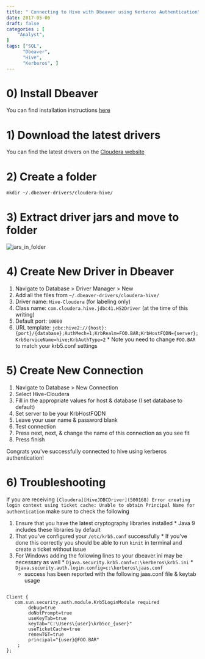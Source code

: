 ```yaml
---
title: " Connecting to Hive with Dbeaver using Kerberos Authentication"
date: 2017-05-06
draft: false
categories : [
    "Analyst",
]
tags: ["SQL",
      "Dbeaver",
      "Hive",
      "Kerberos", ]
---
```


# 0) Install Dbeaver

You can find installation instructions [here](/post/dbeaver-mac/)

# 1) Download the latest drivers
You can find the latest drivers on the [Cloudera website](https://www.cloudera.com/downloads/connectors/hive/jdbc.html)

# 2) Create a folder
`mkdir ~/.dbeaver-drivers/cloudera-hive/`

# 3) Extract driver jars and move to folder

![jars_in_folder](/img/20170506_hive_jars_in_place.png)

# 4) Create New Driver in Dbeaver

  1. Navigate to Database > Driver Manager > New
  1. Add all the files from `~/.dbeaver-drivers/cloudera-hive/`
  1. Driver name: `Hive-Cloudera` (for labeling only)
  1. Class name: `com.cloudera.hive.jdbc41.HS2Driver` (at the time of this writing)
  1. Default port: `10000`
  1. URL template: `jdbc:hive2://{host}:{port}/{database};AuthMech=1;KrbRealm=FOO.BAR;KrbHostFQDN={server}; KrbServiceName=hive;KrbAuthType=2`
    * Note you need to change `FOO.BAR` to match your krb5.conf settings


# 5) Create New Connection

  1. Navigate to Database > New Connection
  1. Select Hive-Cloudera
  1. Fill in the appropriate values for host & database (I set database to default)
  1. Set server to be your KrbHostFQDN
  1. Leave your user name & password blank
  1. Test connection
  1. Press next, next, & change the name of this connection as you see fit
  1. Press finish

  Congrats you've successfully connected to hive using kerberos authentication!

# 6) Troubleshooting

If you are receiving `[Cloudera][HiveJDBCDriver](500168) Error creating login context using ticket cache: Unable to obtain Principal Name for authentication` make sure to check the following

  1. Ensure that you have the latest cryptography libraries installed
    * Java 9 includes these libraries by default
  1. That you've configured your `/etc/krb5.conf` successfully
    * If you've done this correctly you should be able to run `kinit` in terminal and create a ticket without issue
  1. For Windows adding the following lines to your dbeaver.ini may be necessary as well
    * `Djava.security.krb5.conf=c:\kerberos\krb5.ini`
    * `Djava.security.auth.login.config=c:\kerberos\jaas.conf`
      * success has been reported with the following jaas.conf file & keytab usage
      ```
    Client {
       com.sun.security.auth.module.Krb5LoginModule required
            debug=true
            doNotPrompt=true
            useKeyTab=true
            keyTab="C:\Users\{user}\krb5cc_{user}"
            useTicketCache=true
            renewTGT=true
            principal="{user}@FOO.BAR"
        ;
    };
```
